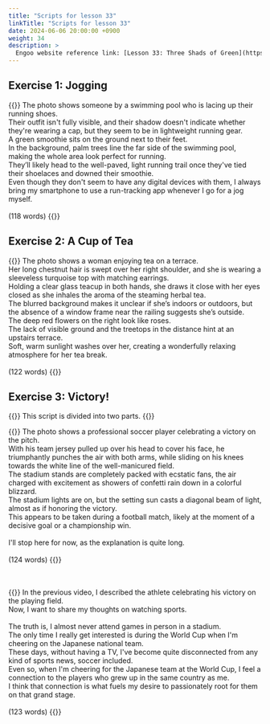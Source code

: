 ```yaml
---
title: "Scripts for lesson 33"
linkTitle: "Scripts for lesson 33"
date: 2024-06-06 20:00:00 +0900
weight: 34
description: >
  Engoo website reference link: [Lesson 33: Three Shads of Green](https://engoo.com/app/lessons/describing-pictures-intermediate-describing-pictures-three-shades-of-green/ofoeBkuSEee-3XcyH2aqvA?category_id=P_HriMOnEeifo0O-yMP42w&course_id=ZZasjsOnEeiHZVOMC0VfdA)
---
```


## Exercise 1: Jogging

{{<card header="**Script**">}}
The photo shows someone by a swimming pool who is lacing up their running shoes.<br/>
Their outfit isn't fully visible, and their shadow doesn't indicate whether they're wearing a cap, but they seem to be in lightweight running gear.<br/>
A green smoothie sits on the ground next to their feet. <br/>
In the background, palm trees line the far side of the swimming pool, making the whole area look perfect for running. <br/>
They’ll likely head to the well-paved, light running trail once they've tied their shoelaces and downed their smoothie. <br/>
Even though they don't seem to have any digital devices with them, I always bring my smartphone to use a run-tracking app whenever I go for a jog myself.<br/>
<br/>
(118 words)
{{</card>}}

## Exercise 2: A Cup of Tea

{{<card header="**Script**">}}
The photo shows a woman enjoying tea on a terrace. <br/>
Her long chestnut hair is swept over her right shoulder, and she is wearing a sleeveless turquoise top with matching earrings.<br/>
Holding a clear glass teacup in both hands, she draws it close with her eyes closed as she inhales the aroma of the steaming herbal tea.<br/>
The blurred background makes it unclear if she’s indoors or outdoors, but the absence of a window frame near the railing suggests she’s outside. <br/>
The deep red flowers on the right look like roses. <br/>
The lack of visible ground and the treetops in the distance hint at an upstairs terrace. <br/>
Soft, warm sunlight washes over her, creating a wonderfully relaxing atmosphere for her tea break.<br/>
<br/>
(122 words)
{{</card>}}

## Exercise 3: Victory!

{{<alert>}}
This script is divided into two parts.
{{</alert>}}

{{<card header="**1st script**">}}
The photo shows a professional soccer player celebrating a victory on the pitch.<br/>
With his team jersey pulled up over his head to cover his face, he triumphantly punches the air with both arms, while sliding on his knees towards the white line of the well-manicured field. <br/>
The stadium stands are completely packed with ecstatic fans, the air charged with excitement as showers of confetti rain down in a colorful blizzard.<br/>
The stadium lights are on, but the setting sun casts a diagonal beam of light, almost as if honoring the victory. <br/>
This appears to be taken during a football match, likely at the moment of a decisive goal or a championship win.<br/>
<br/>
I'll stop here for now, as the explanation is quite long.<br/>
<br/>
(124 words)
{{</card>}}

　

{{<card header="**2nd script**">}}
In the previous video, I described the athlete celebrating his victory on the playing field. <br/>
Now, I want to share my thoughts on watching sports.<br/>
<br/>
The truth is, I almost never attend games in person in a stadium. <br/>
The only time I really get interested is during the World Cup when I'm cheering on the Japanese national team.<br/>
These days, without having a TV, I've become quite disconnected from any kind of sports news, soccer included. <br/>
Even so, when I'm cheering for the Japanese team at the World Cup, I feel a connection to the players who grew up in the same country as me.<br/>
I think that connection is what fuels my desire to passionately root for them on that grand stage.<br/>
<br/>
(123 words)
{{</card>}}
